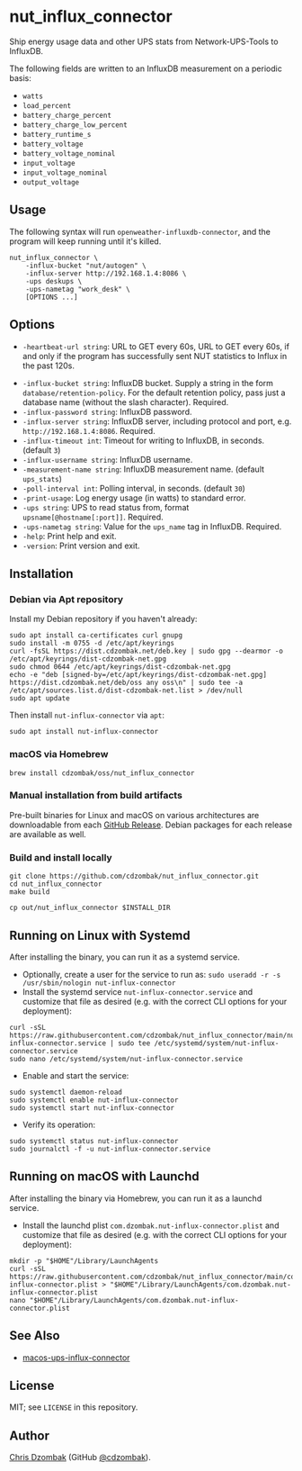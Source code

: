 # nut_influx_connector

Ship energy usage data and other UPS stats from Network-UPS-Tools to InfluxDB.

The following fields are written to an InfluxDB measurement on a periodic basis:

- `watts`
- `load_percent`
- `battery_charge_percent`
- `battery_charge_low_percent`
- `battery_runtime_s`
- `battery_voltage`
- `battery_voltage_nominal`
- `input_voltage`
- `input_voltage_nominal`
- `output_voltage`

## Usage

The following syntax will run `openweather-influxdb-connector`, and the program will keep running until it's killed.

```text
nut_influx_connector \
    -influx-bucket "nut/autogen" \
    -influx-server http://192.168.1.4:8086 \
    -ups deskups \
    -ups-nametag "work_desk" \
    [OPTIONS ...]
```

## Options

* `-heartbeat-url string`: URL to GET every 60s, URL to GET every 60s, if and only if the program has successfully sent NUT statistics to Influx in the past 120s.
- `-influx-bucket string`: InfluxDB bucket. Supply a string in the form `database/retention-policy`. For the default retention policy, pass just a database name (without the slash character). Required.
- `-influx-password string`: InfluxDB password.
- `-influx-server string`: InfluxDB server, including protocol and port, e.g. `http://192.168.1.4:8086`. Required.
- `-influx-timeout int`: Timeout for writing to InfluxDB, in seconds. (default `3`)
- `-influx-username string`: InfluxDB username.
- `-measurement-name string`: InfluxDB measurement name. (default `ups_stats`)
- `-poll-interval int`: Polling interval, in seconds. (default `30`)
- `-print-usage`: Log energy usage (in watts) to standard error.
- `-ups string`: UPS to read status from, format `upsname[@hostname[:port]]`. Required.
- `-ups-nametag string`: Value for the `ups_name` tag in InfluxDB. Required.
- `-help`: Print help and exit.
- `-version`: Print version and exit.

## Installation

### Debian via Apt repository

Install my Debian repository if you haven't already:

```shell
sudo apt install ca-certificates curl gnupg
sudo install -m 0755 -d /etc/apt/keyrings
curl -fsSL https://dist.cdzombak.net/deb.key | sudo gpg --dearmor -o /etc/apt/keyrings/dist-cdzombak-net.gpg
sudo chmod 0644 /etc/apt/keyrings/dist-cdzombak-net.gpg
echo -e "deb [signed-by=/etc/apt/keyrings/dist-cdzombak-net.gpg] https://dist.cdzombak.net/deb/oss any oss\n" | sudo tee -a /etc/apt/sources.list.d/dist-cdzombak-net.list > /dev/null
sudo apt update
```

Then install `nut-influx-connector` via `apt`:

```shell
sudo apt install nut-influx-connector
```

### macOS via Homebrew

```shell
brew install cdzombak/oss/nut_influx_connector
```

### Manual installation from build artifacts

Pre-built binaries for Linux and macOS on various architectures are downloadable from each [GitHub Release](https://github.com/cdzombak/nut_influx_connector/releases). Debian packages for each release are available as well.

### Build and install locally

```shell
git clone https://github.com/cdzombak/nut_influx_connector.git
cd nut_influx_connector
make build

cp out/nut_influx_connector $INSTALL_DIR
```

## Running on Linux with Systemd

After installing the binary, you can run it as a systemd service.

- Optionally, create a user for the service to run as: `sudo useradd -r -s /usr/sbin/nologin nut-influx-connector`
- Install the systemd service `nut-influx-connector.service` and customize that file as desired (e.g. with the correct CLI options for your deployment):
```shell
curl -sSL https://raw.githubusercontent.com/cdzombak/nut_influx_connector/main/nut-influx-connector.service | sudo tee /etc/systemd/system/nut-influx-connector.service
sudo nano /etc/systemd/system/nut-influx-connector.service
```
- Enable and start the service:
```shell
sudo systemctl daemon-reload
sudo systemctl enable nut-influx-connector
sudo systemctl start nut-influx-connector
```
- Verify its operation:
```shell
sudo systemctl status nut-influx-connector
sudo journalctl -f -u nut-influx-connector.service
```

## Running on macOS with Launchd

After installing the binary via Homebrew, you can run it as a launchd service.
- Install the launchd plist `com.dzombak.nut-influx-connector.plist` and customize that file as desired (e.g. with the correct CLI options for your deployment):
```shell
mkdir -p "$HOME"/Library/LaunchAgents
curl -sSL https://raw.githubusercontent.com/cdzombak/nut_influx_connector/main/com.dzombak.nut-influx-connector.plist > "$HOME"/Library/LaunchAgents/com.dzombak.nut-influx-connector.plist
nano "$HOME"/Library/LaunchAgents/com.dzombak.nut-influx-connector.plist
```

## See Also

- [macos-ups-influx-connector](https://github.com/cdzombak/macos-ups-influx-connector)

## License

MIT; see `LICENSE` in this repository.

## Author

[Chris Dzombak](https://www.dzombak.com) (GitHub [@cdzombak](https://github.com/cdzombak)).
